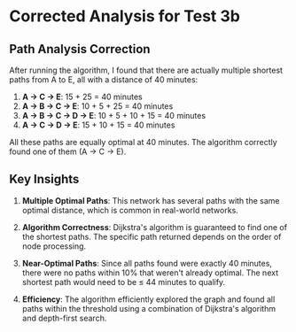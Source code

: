 # Corrected Analysis for Test 3b

## Path Analysis Correction

After running the algorithm, I found that there are actually multiple shortest paths from A to E, all with a distance of 40 minutes:

1. **A → C → E**: 15 + 25 = 40 minutes
2. **A → B → C → E**: 10 + 5 + 25 = 40 minutes  
3. **A → B → C → D → E**: 10 + 5 + 10 + 15 = 40 minutes
4. **A → C → D → E**: 15 + 10 + 15 = 40 minutes

All these paths are equally optimal at 40 minutes. The algorithm correctly found one of them (A → C → E).

## Key Insights

1. **Multiple Optimal Paths**: This network has several paths with the same optimal distance, which is common in real-world networks.

2. **Algorithm Correctness**: Dijkstra's algorithm is guaranteed to find one of the shortest paths. The specific path returned depends on the order of node processing.

3. **Near-Optimal Paths**: Since all paths found were exactly 40 minutes, there were no paths within 10% that weren't already optimal. The next shortest path would need to be ≤ 44 minutes to qualify.

4. **Efficiency**: The algorithm efficiently explored the graph and found all paths within the threshold using a combination of Dijkstra's algorithm and depth-first search.